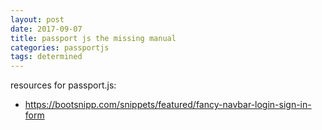 ```yaml
---
layout: post
date: 2017-09-07
title: passport js the missing manual
categories: passportjs
tags: determined
---
```


resources for passport.js:

- <https://bootsnipp.com/snippets/featured/fancy-navbar-login-sign-in-form>
